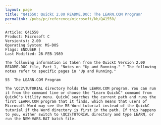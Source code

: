 ```yaml
---
layout: page
title: "Q41550: QuickC 2.00 README.DOC: The LEARN.COM Program"
permalink: /pubs/pc/reference/microsoft/kb/Q41550/
---
```


	Article: Q41550
	Product: Microsoft C
	Version(s): 2.00
	Operating System: MS-DOS
	Flags: ENDUSER |
	Last Modified: 28-FEB-1989
	
	The following information is taken from the QuickC Version 2.00
	README.DOC file, Part 1, "Notes on "Up and Running." " The following
	notes refer to specific pages in "Up and Running."
	
	55  The LEARN.COM Program
	
	The \QC2\TUTORIAL directory holds the LEARN.COM program. You can run
	it from the command line or choose the "Learn QuickC" command from
	QuickC's Utility menu. QuickC searches the current path and runs the
	first LEARN.COM program that it finds, which means that users of
	Microsoft Word may see the MS-Word tutorial instead of the QuickC
	tutorial if the Word directory is first in the path. If this happens
	to you, either switch to \QC2\TUTORIAL directory and type LEARN, or
	run the NEW-VARS.BAT batch file.
